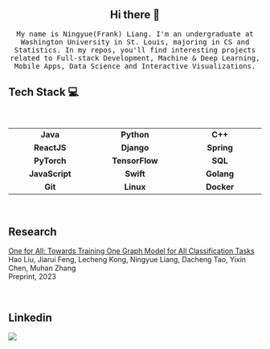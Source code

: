 
<h2 align="center"> Hi there 👋 <br/> </h2> 

<p align="center"> <samp> My name is Ningyue(Frank) Liang. I'm an undergraduate at Washington University in St. Louis, majoring in CS and Statistics. In my repos, you'll find interesting projects related to Full-stack Development, Machine & Deep Learning, Mobile Apps, Data Science and Interactive Visualizations.
  
  
## Tech Stack :computer:

<br>
<table>
<tbody>

<tr>
  <td align="center" width="20%">
  <span><b><center>Java</center></b></span> 

  </td>
  
  <td align="center" width="20%">
  <span><b><center>Python</center></b></span> 
  </td>
  
  <td align="center" width="20%">
  <span><b><center>C++</center></b></span> 

  </td>

</tr>

<tr>
  <td align="center" width="20%">
  <span><b><center>ReactJS</center></b></span> 

  </td>

  <td align="center" width="20%">
  <span><b><center>Django</center></b></span> 

  </td>

  <td align="center" width="20%">
  <span><b><center>Spring</center></b></span> 
  
  </td>
  
</tr>  

<tr>
  <td align="center" width="20%">
  <span><b><center>PyTorch</center></b></span> 

  </td>
  
  <td align="center" width="20%">
  <span><b><center>TensorFlow</center></b></span> 

  </td>
  

  <td align="center" width="20%">
  <span><b><center>SQL</center></b></span> 
 
  </td>
  

</tr>

<tr>
  <td align="center" width="20%">
  <span><b><center>JavaScript</center></b></span> 
  
  </td>
  
  <td align="center" width="20%">
  <span><b><center>Swift</center></b></span> 
  
  </td>
  

  <td align="center" width="20%">
  <span><b><center>Golang</center></b></span> 
  
  </td>
  

</tr>

<tr>
  <td align="center" width="20%">
  <span><b><center>Git</center></b></span> 
  
  </td>
  
  <td align="center" width="20%">
  <span><b><center>Linux</center></b></span> 

  </td>

  <td align="center" width="20%">
  <span><b><center>Docker</center></b></span> 

  </td>

</tr>

</tbody>
</table>

<br />

## Research
[One for All: Towards Training One Graph Model for All Classification Tasks](https://arxiv.org/abs/2310.00149) \
Hao Liu, Jiarui Feng, Lecheng Kong, Ningyue Liang, Dacheng Tao, Yixin Chen, Muhan Zhang \
Preprint, 2023

<br />

## Linkedin
<p align="left">
<a href="https://www.linkedin.com/in/ningyue-liang-frank/"><img src="https://img.shields.io/badge/linkedin-%230077B5.svg?&style=for-the-badge&logo=linkedin&logoColor=white"/></a>
</p>


